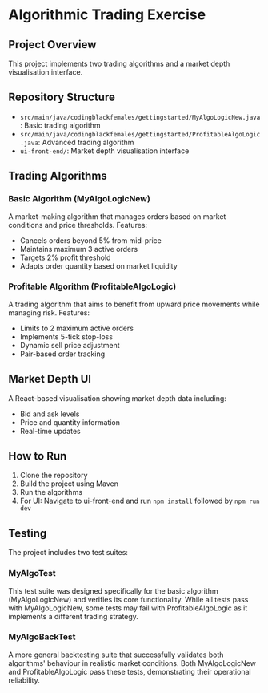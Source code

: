 # Algorithmic Trading Exercise

## Project Overview
This project implements two trading algorithms and a market depth visualisation interface.

## Repository Structure
- `src/main/java/codingblackfemales/gettingstarted/MyAlgoLogicNew.java`: Basic trading algorithm
- `src/main/java/codingblackfemales/gettingstarted/ProfitableAlgoLogic.java`: Advanced trading algorithm
- `ui-front-end/`: Market depth visualisation interface

## Trading Algorithms

### Basic Algorithm (MyAlgoLogicNew)
A market-making algorithm that manages orders based on market conditions and price thresholds. Features:
- Cancels orders beyond 5% from mid-price
- Maintains maximum 3 active orders
- Targets 2% profit threshold
- Adapts order quantity based on market liquidity

### Profitable Algorithm (ProfitableAlgoLogic)
A trading algorithm that aims to benefit from upward price movements while managing risk. Features:
- Limits to 2 maximum active orders
- Implements 5-tick stop-loss
- Dynamic sell price adjustment
- Pair-based order tracking

## Market Depth UI
A React-based visualisation showing market depth data including:
- Bid and ask levels
- Price and quantity information
- Real-time updates

## How to Run
1. Clone the repository
2. Build the project using Maven
3. Run the algorithms
4. For UI: Navigate to ui-front-end and run `npm install` followed by `npm run dev`

## Testing
The project includes two test suites:

### MyAlgoTest
This test suite was designed specifically for the basic algorithm (MyAlgoLogicNew) and verifies its core functionality. While all tests pass with MyAlgoLogicNew, some tests may fail with ProfitableAlgoLogic as it implements a different trading strategy.

### MyAlgoBackTest
A more general backtesting suite that successfully validates both algorithms' behaviour in realistic market conditions. Both MyAlgoLogicNew and ProfitableAlgoLogic pass these tests, demonstrating their operational reliability.





